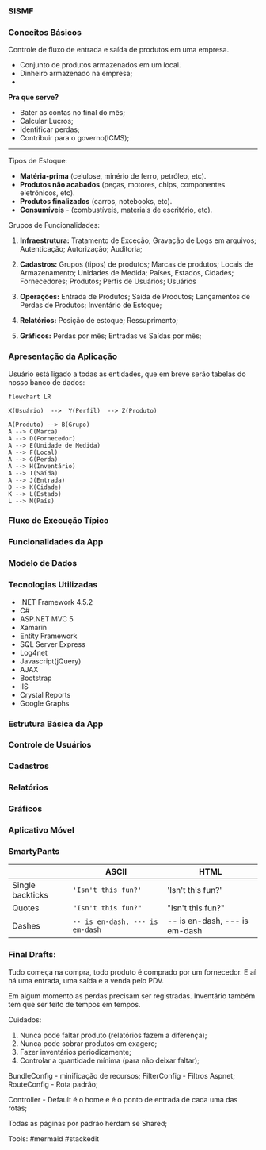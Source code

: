 ### <!-- Sistema de Gestão de Materiais Ferroviários -  --> SISMF

### Conceitos Básicos
Controle de fluxo de entrada e saída de produtos em uma empresa.
- Conjunto de produtos armazenados em um local.
- Dinheiro armazenado na empresa;
- 
**Pra que serve?**
- Bater as contas no final do mês;
- Calcular Lucros;
- Identificar perdas;
- Contribuir para o governo(ICMS);
---
Tipos de Estoque:
- **Matéria-prima** (celulose, minério de ferro, petróleo, etc).
- **Produtos não acabados** (peças, motores, chips, componentes eletrônicos, etc).
- **Produtos finalizados**  (carros, notebooks, etc).
- **Consumíveis** - (combustíveis, materiais de escritório, etc).

Grupos de Funcionalidades:
1) **Infraestrutura:**
	Tratamento de Exceção;
	Gravação de Logs em arquivos;	
	Autenticação;
	Autorização;
	Auditoria;

2) **Cadastros:**
	Grupos (tipos) de produtos;
	Marcas de produtos;
	Locais de Armazenamento;
	Unidades de Medida;
	Países, Estados, Cidades;
	Fornecedores;
	Produtos;
	Perfis de Usuários;
	Usuários

3) **Operações:**
	Entrada de Produtos;
	Saída de Produtos;
	Lançamentos de Perdas de Produtos;
	Inventário de Estoque;

4) **Relatórios:**
	Posição de estoque;
	Ressuprimento;

5) **Gráficos:**
	Perdas por mês;
	Entradas vs Saídas por mês;


### Apresentação da Aplicação

Usuário está ligado a todas as entidades, que em breve serão tabelas do nosso banco de dados:

```mermaid
flowchart LR

X(Usuário)  -->  Y(Perfil)  --> Z(Produto)

A(Produto) --> B(Grupo)
A --> C(Marca)
A --> D(Fornecedor)
A --> E(Unidade de Medida)
A --> F(Local)
A --> G(Perda)
A --> H(Inventário)
A --> I(Saída)
A --> J(Entrada)
D --> K(Cidade)
K --> L(Estado)
L --> M(País)
```


### Fluxo de Execução Típico


### Funcionalidades da App


### Modelo de Dados


### Tecnologias Utilizadas

- .NET Framework 4.5.2
- C#
- ASP.NET MVC 5
- Xamarin
- Entity Framework
- SQL Server Express
- Log4net
- Javascript(jQuery)
- AJAX
- Bootstrap
- IIS
- Crystal Reports
- Google Graphs

### Estrutura Básica da App


### Controle de Usuários


### Cadastros


### Relatórios


### Gráficos


### Aplicativo Móvel

### SmartyPants

|                |ASCII                          |HTML                         |
|----------------|-------------------------------|-----------------------------|
|Single backticks|`'Isn't this fun?'`            |'Isn't this fun?'            |
|Quotes          |`"Isn't this fun?"`            |"Isn't this fun?"            |
|Dashes          |`-- is en-dash, --- is em-dash`|-- is en-dash, --- is em-dash|

### Final Drafts:

Tudo começa na compra, todo produto é comprado por um fornecedor.
E aí há uma entrada, uma saída e a venda pelo PDV.

Em algum momento as perdas precisam ser registradas.
Inventário também tem que ser feito de tempos em tempos.

Cuidados:

1. Nunca pode faltar produto (relatórios fazem a diferença);
2. Nunca pode sobrar produtos em exagero;
3. Fazer inventários periodicamente;
4. Controlar a quantidade mínima (para não deixar faltar);




BundleConfig - minificação de recursos;
FilterConfig - Filtros Aspnet;
RouteConfig - Rota padrão;

Controller - Default é o home e é o ponto de entrada de cada uma das rotas;


Todas as páginas por padrão herdam se Shared;



Tools:
#mermaid
#stackedit